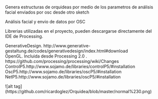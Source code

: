<title><h1>#####Generador de orquideas</h2>
<h3>#####Orchid Generator</h3>

</title>

<body>
<p>Genera estructuras de orquideas por medio de los parametros de análisis facial enviados por osc desde otro sketch</p>
<p>Análisis facial y envio de datos por OSC <a href="https://github.com/ricardoglez/RostroyOSC" title="RostroOSC"></a></p>


<p>Librerias utilizadas en el proyecto, pueden descargarse directamente del IDE de Processing.</p>

<p>
GenerativeDesign. http://www.generative-gestaltung.de/codes/generativedesign/index.html#download</br>
OpenGL. Incluida desde Processing 2.0 . https://github.com/processing/processing/wiki/Changes</br>
ControlP5.http://www.sojamo.de/libraries/controlP5/#installation</br>
OscP5.http://www.sojamo.de/libraries/oscP5/#installation</br>
NetP5.http://www.sojamo.de/libraries/oscP5/#installation</br>
</p>
![alt tag](https://github.com/ricardoglez/Orquidea/blob/master/normal%230.png)

</body>

